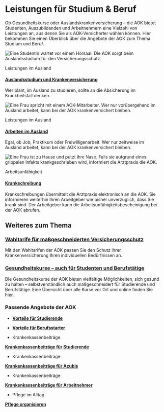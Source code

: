 # Leistungen für Studium & Beruf

Ob Gesundheitskurse oder Auslandskrankenversicherung – die AOK bietet Studenten, Auszubildenden und Arbeitnehmern eine Vielzahl von Leistungen an, aus denen Sie als AOK-Versicherter wählen können. Hier bekommen Sie einen Überblick über die Angebote der AOK zum Thema Studium und Beruf.

![Eine Studentin wartet vor einem Hörsaal. Die AOK sorgt beim Auslandsstudium für den Versicherungsschutz.](https://www.aok.de/pk/magazin/cms/fileadmin/_processed_/0/2/csm_auslandsstudium-krankenversicherung_ee1a72aa5a.jpg.webp)

Leistungen im Ausland

#### [Auslandsstudium und Krankenversicherung](https://www.aok.de/pk/leistungen/ausland/auslandsstudium-und-krankenversicherung/)

Wer plant, im Ausland zu studieren, sollte an die Absicherung im Krankheitsfall denken.

![Eine Frau spricht mit einem AOK-Mitarbeiter. Wer nur vorübergehend im Ausland arbeitet, kann bei der AOK krankenversichert bleiben.](https://www.aok.de/pk/magazin/cms/fileadmin/_processed_/e/6/csm_arbeiten-im-ausland_cad3466dd6.jpg.webp)

Leistungen im Ausland

#### [Arbeiten im Ausland](https://www.aok.de/pk/leistungen/ausland/arbeiten-im-ausland/)

Egal, ob Job, Praktikum oder Freiwilligenarbeit: Wer nur zeitweise im Ausland arbeitet, kann bei der AOK krankenversichert bleiben.

![Eine Frau ist zu Hause und putzt ihre Nase. Falls sie aufgrund eines grippalen Infekts  krankgeschrieben wird, informiert die Arztpraxis die AOK. ](https://www.aok.de/pk/magazin/cms/fileadmin/_processed_/a/5/csm_krankschreibung_27a48cbd9e.jpg.webp)

Arbeitsunfähigkeit

#### [Krankschreibung](https://www.aok.de/pk/leistungen/arbeitsunfaehigkeit/krankschreibung/)

Krankschreibungen übermittelt die Arztpraxis elektronisch an die AOK. Sie informieren weiterhin Ihren Arbeitgeber wie bisher unverzüglich, dass Sie krank sind. Der Arbeitgeber kann die Arbeitsunfähigkeitsbescheinigung bei der AOK abrufen.

## Weiteres zum Thema

### [Wahltarife für maßgeschneiderten Versicherungsschutz](https://www.aok.de/pk/wahltarife/)

Mit den Wahltarifen der AOK passen Sie den Schutz Ihrer Krankenversicherung Ihren individuellen Bedürfnissen an.

### [Gesundheitskurse – auch für Studenten und Berufstätige](https://www.aok.de/pk/gesundheitskurse/)

Die Gesundheitskurse der AOK bieten vielfältige Möglichkeiten, sich gesund zu halten – selbstverständlich auch maßgeschneidert für Studierende und Berufstätige. Eine Übersicht über alle Kurse vor Ort und online finden Sie hier.

### Passende Angebote der AOK

- [**Vorteile für Studierende**](https://www.aok.de/pk/vorteile/studierende/)

- [**Vorteile für Berufsstarter**](https://www.aok.de/pk/vorteile/berufsstarter/)

- Krankenkassenbeiträge

[**Krankenkassenbeiträge für Studierende**](https://www.aok.de/pk/krankenkassenbeitraege/studenten/)

- Krankenkassenbeiträge

[**Krankenkassenbeiträge für Azubis**](https://www.aok.de/pk/krankenkassenbeitraege/auszubildende/)

- Krankenkassenbeiträge

[**Krankenkassenbeiträge für Arbeitnehmer**](https://www.aok.de/pk/krankenkassenbeitraege/arbeitnehmer/)

- Pflege im Alltag

[**Pflege organisieren**](https://www.aok.de/pk/pflege-im-alltag/pflege-organisieren/)